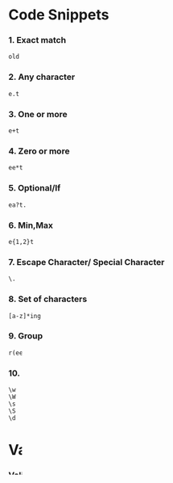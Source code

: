 # Code Snippets 
### 1. Exact match
```
old
```
### 2. Any character
```
e.t
```
### 3. One or more
```
e+t 
```
### 4. Zero or more
```
ee*t 
```
### 5. Optional/If
```
ea?t. 
```
### 6. Min,Max
```
e{1,2}t
```
### 7. Escape Character/ Special Character
```
\.
```
### 8. Set of characters
```
[a-z]*ing
```
### 9. Group
```
r(ee|nn)t
```
### 10. Sepcials
```
\w
\W
\s
\S
\d
```

# Validate a Phone Number 
### Valid Inputs 
```
1234567890 
123-456-7890 
(123) 456 7890 
123 456 7890 
```
### 2. Solution
```
\(?[0-9]{3}\)?(-| )?[0-9]{3}(-| )?[0-9]{4} 
OR
\(?\d{3}\)?(-| )?\d{3}(-| )?\d{4} 
```

# Validate an Email Address 
### Conditions
```
* Start with a lowercase alphabet
* Contains at least 4 characters before @ 
* Valid character set -> a-z, 0-9 and _ 
* Should contain @ 
* Should end in .com 
* domain should not be empty 
```
### Example
```
test@test.com -> Valid 
123@test.com -> Invalid
test@test.in -> Valid
_1234@test.com -> Invalid
12@test.com -> Invalid
test@.com -> Invalid
```
### Solution
```
^[a-z][a-z0-9_][a-z0-9_][a-z0-9_]+@[a-z0-9_]+\.com 
```
